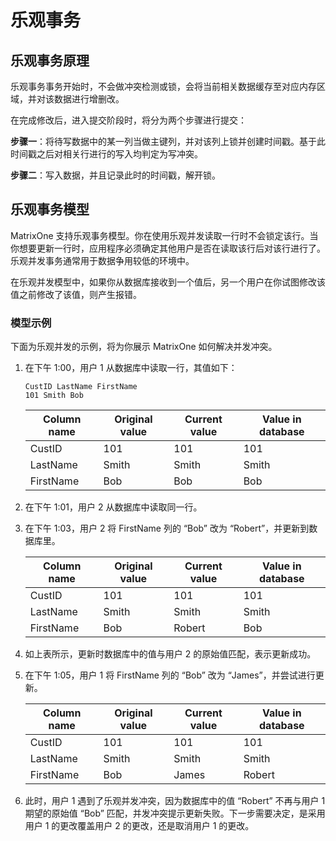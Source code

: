 # 乐观事务

## 乐观事务原理

乐观事务事务开始时，不会做冲突检测或锁，会将当前相关数据缓存至对应内存区域，并对该数据进行增删改。

在完成修改后，进入提交阶段时，将分为两个步骤进行提交：

**步骤一**：将待写数据中的某一列当做主键列，并对该列上锁并创建时间戳。基于此时间戳之后对相关行进行的写入均判定为写冲突。

**步骤二**：写入数据，并且记录此时的时间戳，解开锁。

## 乐观事务模型

MatrixOne 支持乐观事务模型。你在使用乐观并发读取一行时不会锁定该行。当你想要更新一行时，应用程序必须确定其他用户是否在读取该行后对该行进行了。乐观并发事务通常用于数据争用较低的环境中。

在乐观并发模型中，如果你从数据库接收到一个值后，另一个用户在你试图修改该值之前修改了该值，则产生报错。

### 模型示例

下面为乐观并发的示例，将为你展示 MatrixOne 如何解决并发冲突。

1. 在下午 1:00，用户 1 从数据库中读取一行，其值如下：

    ```
    CustID LastName FirstName
    101 Smith Bob
    ```

    |Column name|Original value|Current value|Value in database|
    |---|---|---|---|
    |CustID|101|101|101|
    |LastName|Smith|Smith|Smith|
    |FirstName|Bob|Bob|Bob|

2. 在下午 1:01，用户 2 从数据库中读取同一行。

3. 在下午 1:03，用户 2 将 FirstName 列的 “Bob” 改为 “Robert”，并更新到数据库里。

    |Column name|Original value|Current value|Value in database|
    |---|---|---|---|
    |CustID|101|101|101|
    |LastName|Smith|Smith|Smith|
    |FirstName|Bob|Robert|Bob|

4. 如上表所示，更新时数据库中的值与用户 2 的原始值匹配，表示更新成功。

5. 在下午 1:05，用户 1 将 FirstName 列的 “Bob” 改为 “James”，并尝试进行更新。

    |Column name|Original value|Current value|Value in database|
    |---|---|---|---|
    |CustID|101|101|101|
    |LastName|Smith|Smith|Smith|
    |FirstName|Bob|James|Robert|

6. 此时，用户 1 遇到了乐观并发冲突，因为数据库中的值 “Robert” 不再与用户 1 期望的原始值 “Bob” 匹配，并发冲突提示更新失败。下一步需要决定，是采用用户 1 的更改覆盖用户 2 的更改，还是取消用户 1 的更改。

